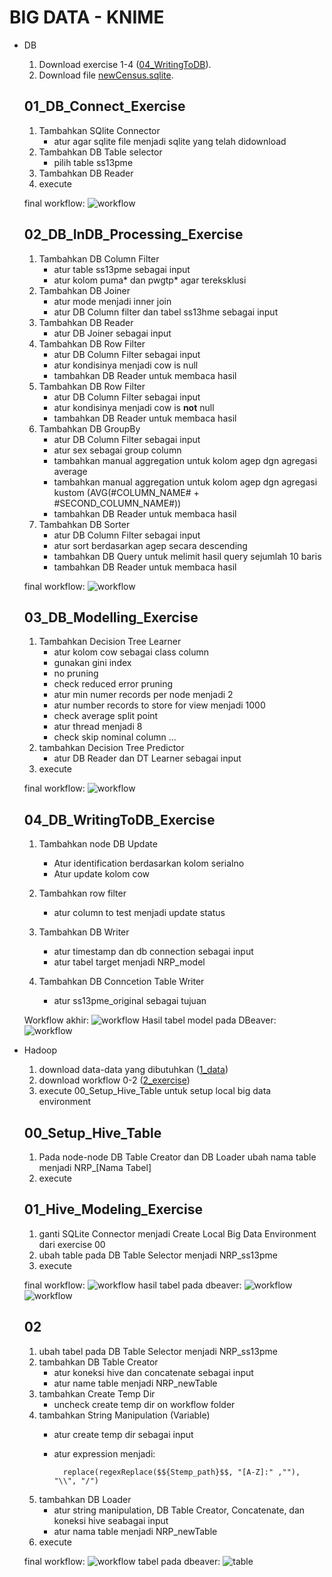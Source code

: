 # BIG DATA - KNIME

* DB

    1. Download exercise 1-4 ([04_WritingToDB](https://hub.knime.com/knime/spaces/Education/latest/04%20KNIME%20Big%20Data%20Course/1_DB/2_Exercises/)).
    1. Download file [newCensus.sqlite](https://hub.knime.com/knime/spaces/Education/latest/04%20KNIME%20Big%20Data%20Course/1_DB/1_Data/).

    ## 01_DB_Connect_Exercise

    1. Tambahkan SQlite Connector
        * atur agar sqlite file menjadi sqlite yang telah didownload
    2. Tambahkan DB Table selector
        * pilih table ss13pme
    3. Tambahkan DB Reader
    4. execute

    final workflow:
    ![workflow](images/db/1_finalworkflow.png)

    ## 02_DB_InDB_Processing_Exercise

    1. Tambahkan DB Column Filter
        * atur table ss13pme sebagai input
        * atur kolom puma* dan pwgtp* agar tereksklusi
    2. Tambahkan DB Joiner
        * atur mode menjadi inner join
        * atur DB Column filter dan tabel ss13hme sebagai input
    3. Tambahkan DB Reader
        * atur DB Joiner sebagai input
    4. Tambahkan DB Row Filter
        * atur DB Column Filter sebagai input
        * atur kondisinya menjadi cow is null
        * tambahkan DB Reader untuk membaca hasil
    5. Tambahkan DB Row Filter
        * atur DB Column Filter sebagai input
        * atur kondisinya menjadi cow is **not** null
        * tambahkan DB Reader untuk membaca hasil
    6. Tambahkan DB GroupBy
        * atur DB Column Filter sebagai input
        * atur sex sebagai group column
        * tambahkan manual aggregation untuk kolom agep dgn agregasi average
        * tambahkan manual aggregation untuk kolom agep dgn agregasi kustom (AVG(#COLUMN_NAME# + #SECOND_COLUMN_NAME#))
        * tambahkan DB Reader untuk membaca hasil
    7. Tambahkan DB Sorter
        * atur DB Column Filter sebagai input
        * atur sort berdasarkan agep secara descending
        * tambahkan DB Query untuk melimit hasil query sejumlah 10 baris
        * tambahkan DB Reader untuk membaca hasil

    final workflow:
    ![workflow](images/db/2_finalworkflow.png)

    ## 03_DB_Modelling_Exercise

    1. Tambahkan Decision Tree Learner
        * atur kolom cow sebagai class column
        * gunakan gini index
        * no pruning
        * check reduced error pruning
        * atur min numer records per node menjadi 2
        * atur number records to store for view menjadi 1000
        * check average split point
        * atur thread menjadi 8
        * check skip nominal column ...
    1. tambahkan Decision Tree Predictor
        * atur DB Reader dan DT Learner sebagai input
    1. execute

    final workflow:
    ![workflow](images/db/3_finalworkflow.png)

    ## 04_DB_WritingToDB_Exercise

    1. Tambahkan node DB Update
        * Atur identification berdasarkan kolom serialno
        * Atur update kolom cow

    1. Tambahkan row filter
        * atur column to test menjadi update status
    1. Tambahkan DB Writer
        * atur timestamp dan db connection sebagai input
        * atur tabel target menjadi NRP_model
    1. Tambahkan DB Conncetion Table Writer
        * atur ss13pme_original sebagai tujuan

    Workflow akhir:
    ![workflow](images/db/4_finalworkflow.png)
    Hasil tabel model pada DBeaver:
    ![workflow](images/db/4_hasilDB.png)

* Hadoop
    1. download data-data yang dibutuhkan ([1_data](https://hub.knime.com/knime/spaces/Education/latest/04%20KNIME%20Big%20Data%20Course/2_Hadoop/1_Data/))
    2. download workflow 0-2 ([2_exercise](https://hub.knime.com/knime/spaces/Education/latest/04%20KNIME%20Big%20Data%20Course/2_Hadoop/2_Exercises/))
    3. execute 00_Setup_Hive_Table untuk setup local big data environment
    
    ## 00_Setup_Hive_Table

    1. Pada node-node DB Table Creator dan DB Loader ubah nama table menjadi NRP_[Nama Tabel]
    2. execute

    ## 01_Hive_Modeling_Exercise

    1. ganti SQLite Connector menjadi Create Local Big Data Environment dari exercise 00
    2. ubah table pada DB Table Selector menjadi NRP_ss13pme
    3. execute

    final workflow:
    ![workflow](images/Hadoop/01_workflow.png)
    hasil tabel pada dbeaver:
    ![workflow](images/Hadoop/01_tabless13pme.png)
    ![workflow](images/Hadoop/01_tabless13hme.png)

    ## 02

    1. ubah tabel pada DB Table Selector menjadi NRP_ss13pme
    2. tambahkan DB Table Creator
        * atur koneksi hive dan concatenate sebagai input
        * atur name table menjadi NRP_newTable
    3. tambahkan Create Temp Dir
        * uncheck create temp dir on workflow folder
    4. tambahkan String Manipulation (Variable)
        * atur create temp dir sebagai input
        * atur expression menjadi:

                replace(regexReplace($${Stemp_path}$$, "[A-Z]:" ,""), "\\", "/")
    5. tambahkan DB Loader
        * atur string manipulation, DB Table Creator, Concatenate, dan koneksi hive seabagai input
        * atur nama table menjadi NRP_newTable
    6. execute

    final workflow:
    ![workflow](images/Hadoop/02_workflow.png)
    tabel pada dbeaver:
    ![table](images/Hadoop/02_tablenewTable.png)
